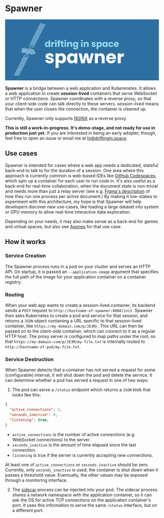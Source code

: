 # Spawner

![Spawner logo](spawner.png)

**Spawner** is a bridge between a web application and Kuberenetes. It allows a web application to
create **session-lived** containers that serve WebSocket or HTTP connections. Spawner coordinates with
a reverse proxy, so that your client-side code can talk directly to these servers. *session-lived*
means that when the user closes the connection, the container is cleaned up.

Currently, Spawner only supports [NGINX](https://www.nginx.com/) as a reverse proxy.

**This is still a work-in-progress. It's demo-stage, and not ready for use in production just yet.** If
you are interested in being an early adopter, though, feel free to open an issue or email me at
[hi@driftingin.space](mailto:hi@driftingin.space).

## Use cases

Spawner is intended for cases where a web app needs a dedicated, stateful back-end to talk to for the
duration of a session. One area where this approach is currently common is web-based IDEs like
[GitHub Codespaces](https://github.com/features/codespaces), which spin up a container for each user
to run code in. It's also useful as a back-end for real-time collaboration, when the document state
is non-trivial and needs more than just a relay server (see e.g.
[Figma's description](https://www.figma.com/blog/rust-in-production-at-figma/) of how they run one
process per active document.) By making it low-stakes to experiment with this architecture, my hope is
that Spawner will help developers discover new use-cases, like loading a large dataset into system or
GPU memory to allow real-time interactive data exploration.

Depending on your needs, it may also make sense as a back-end for games and virtual spaces, but also
see [Agones](https://agones.dev/site/) for that use case.

## How it works

### Service Creation

The Spawner process runs in a pod on your cluster and serves an HTTP API. On startup, it is passed an
`--application-image` argument that specifies the full path of the image for your application container
on a container registry.

### Routing

When your web app wants to create a session-lived container, its backend sends a `POST` request to
`http://hostname-of-spawner:8080/init`. Spawner then asks Kubernetes to create a pod and service for that
session, and returns a `JSON` object containing a URL specific to that session-lived container, like
`https://my-domain.com/p/JE3M/`. This URL can then be passed on to the client-side container, which can
connect to it as a regular HTTP host. The proxy server is configured to map paths under the root,
so that `https://my-domain.com/p/JE3M/my-file.txt` is internally routed to
`http://hostname-of-pod/my-file.txt`.

### Service Destruction

When Spawner detects that a container has not served a request for some (configurable) interval, it
will shut down the pod and delete the service. It can determine whether a pod has served a request
in one of two ways:

1. The pod can serve a `/status` endpoint which returns a `JSON` blob that looks like this:

```json
{
  "active_connections": 2,
  "seconds_inactive": 0,
  "listening": true,
}
```

- `active_connections` is the number of active connections (e.g. WebSocket connections) to the server.
- `seconds_inactive` is the amount of time elapsed since the last connection.
- `listening` is true if the server is currently accepting new connections.

At least one of `active_connections` or `seconds_inactive` should be zero. Currently, only
`seconds_inactive` is used; the container is shut down when it passes a threshold value. Eventually,
the other values may be exposed through a monitoring interface.

2. The [sidecar](sidecar) process can be injected into your pod. The sidecar process shares a network
namespace with the application container, so it can ask the OS for active TCP connections on the
application container's port. It uses this information to serve the same `/status` interface, but
on a different port.
